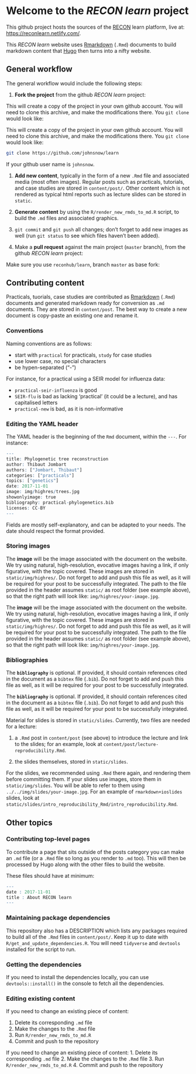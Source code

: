 Welcome to the *RECON learn* project
====================================

This github project hosts the sources of the
[RECON](http://www.repidemicsconsortium.org/) learn platform, live at:
<https://reconlearn.netlify.com/>.

This *RECON learn* website uses
[Rmarkdown](http://rmarkdown.rstudio.com/) (`.Rmd`) documents to build
markdown content that [Hugo](https://gohugo.io) then turns into a nifty
website.


General workflow
----------------

The general workflow would include the following steps:

1. **Fork the project** from the github *RECON learn* project:

This will create a copy of the project in your own github account. You
will need to clone this archive, and make the modifications there. You
`git clone` would look like:

This will create a copy of the project in your own github account. You will need
to clone this archive, and make the modifications there. You `git clone` would look like:


```bash
git clone https://github.com/johnsnow/learn
```

If your github user name is `johnsnow`.  

1.  **Add new content**, typically in the form of a new `.Rmd` file and
    associated media (most often images). Regular posts such as
    practicals, tutorials, and case studies are stored in
    `content/post/`. Other content which is not rendered as typical html
    reports such as lecture slides can be stored in `static`.

2.  **Generate content** by using the `R/render_new_rmds_to_md.R`
    script, to build the `.md` files and associated graphics.

3.  `git commit` and `git push` all changes; don’t forget to add new
    images as well (run `git status` to see which files haven’t been
    added).

4.  Make a **pull request** against the main project (`master` branch),
    from the github *RECON learn* project:

Make sure you use `reconhub/learn`, branch `master` as base fork:

Contributing content
--------------------

Practicals, tuorials, case studies are contributed as
[Rmarkdown](http://rmarkdown.rstudio.com/) (`.Rmd`) documents and
generated markdown ready for conversion as `.md` documents. They are
stored in `content/post`. The best way to create a new document is
copy-paste an existing one and rename it.

### Conventions

Naming conventions are as follows:

-   start with `practical` for practicals, `study` for case studies
-   use lower case, no special characters
-   be hypen-separated (“-”)

For instance, for a practical using a SEIR model for influenza data:

-   `practical-seir-influenza` is good
-   `SEIR-flu` is bad as lacking ‘practical’ (it could be a lecture),
    and has capitalised letters
-   `practical-new` is bad, as it is non-informative


### Editing the YAML header

The YAML header is the beginning of the `Rmd` document, within the
`---`. For instance:

```r
---
title: Phylogenetic tree reconstruction
author: Thibaut Jombart
authors: ["Jombart, Thibaut"]
categories: ["practicals"]
topics: ["genetics"]
date: 2017-11-01
image: img/highres/trees.jpg
showonlyimage: true
bibliography: practical-phylogenetics.bib
licenses: CC-BY
---
```

Fields are mostly self-explanatory, and can be adapted to your needs.
The date should respect the format provided.

### Storing images
The **image** will be the image associated with the document on the website. We
try using natural, high-resolution, evocative images having a link, if only
figurative, with the topic covered. These images are stored in
`static/img/highres/`. Do not forget to add and push this file as well, as it
will be required for your post to be successfully integrated. The path to the
file provided in the header assumes `static/` as root folder (see example
above), so that the right path will look like: `img/highres/your-image.jpg`.

The **image** will be the image associated with the document on the
website. We try using natural, high-resolution, evocative images having
a link, if only figurative, with the topic covered. These images are
stored in `static/img/highres/`. Do not forget to add and push this file
as well, as it will be required for your post to be successfully
integrated. The path to the file provided in the header assumes
`static/` as root folder (see example above), so that the right path
will look like: `img/highres/your-image.jpg`.

### Bibliographies
The **`bibliography`** is optional. If provided,
it should contain references cited in the document as a `bibtex` file
(`.bib`). Do not forget to add and push this file as well, as it will be
required for your post to be successfully integrated.

The **`bibliography`** is optional. If provided, it should contain
references cited in the document as a `bibtex` file (`.bib`). Do not
forget to add and push this file as well, as it will be required for
your post to be successfully integrated.


Material for slides is stored in `static/slides`. Currently, two files
are needed for a lecture:

1.  a `.Rmd` post in `content/post` (see above) to introduce the lecture
    and link to the slides; for an example, look at
    `content/post/lecture-reproducibility.Rmd`.

2. the slides themselves, stored in `static/slides`.

For the slides, we recommended using `.Rmd` there again, and rendering
them before committing them. If your slides use images, store them in
`static/img/slides`. You will be able to refer to them using
`../../img/slides/your-image.jpg`. For an example of
`rmarkdown+ioslides` slides, look at
`static/slides/intro_reproducibility_Rmd/intro_reproducibility.Rmd`.



## Other topics 
### Contributing top-level pages

To contribute a page that sits outside of the posts category you can
make an `.md` file (or a `.Rmd` file so long as you render to `.md`
too). This will then be processed by Hugo along with the other files to
build the website.

These files should have at minimum:


```r
---
date : 2017-11-01
title : About RECON learn
---
```

### Maintaining package dependencies

This repository also has a DESCRIPTION which lists any packages required
to build all of the `.Rmd` files in `content/post/`. Keep it up to date
with `R/get_and_update_dependencies.R`. You will need `tidyverse` and
`devtools` installed for the script to run.

### Getting the dependencies

If you need to install the dependencies locally, you can use
`devtools::install()` in the console to fetch all the dependencies.

### Editing existing content
If you need to change an existing piece of content:
1. Delete its corresponding `.md` file
2. Make the changes to the `.Rmd` file
3. Run `R/render_new_rmds_to_md.R`
4. Commit and push to the repository

If you need to change an existing piece of content: 1. Delete its
corresponding `.md` file 2. Make the changes to the `.Rmd` file 3. Run
`R/render_new_rmds_to_md.R` 4. Commit and push to the repository
